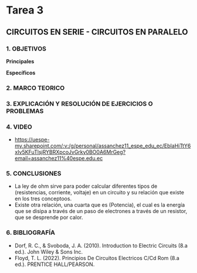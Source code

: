 # Tarea 3
## CIRCUITOS EN SERIE - CIRCUITOS EN PARALELO
### 1. OBJETIVOS

**Principales**



**Específicos**


### 2. MARCO TEORICO

### 3. EXPLICACIÓN Y RESOLUCIÓN DE EJERCICIOS O PROBLEMAS

### 4. VIDEO

- https://uespe-my.sharepoint.com/:v:/g/personal/assanchez11_espe_edu_ec/EbIaHiTtY6xIv5KFuTlsjRYBRXpcoJvGrky0BO0A6MrGeg?email=assanchez11%40espe.edu.ec

### 5. CONCLUSIONES

- La ley de ohm sirve para poder calcular diferentes tipos de (resistencias, corriente, voltaje) en un circuito y su relación que existe en los tres conceptoos.
- Existe otra relación, una cuarta que es (Potencia), el cual es la energía que se disipa a través de un paso de electrones a través de un resistor, que se desprende por calor.

### 6. BIBLIOGRAFÍA

- Dorf, R. C., & Svoboda, J. A. (2010). Introduction to Electric Circuits (8.a ed.). John Wiley & Sons Inc.
- Floyd, T. L. (2022). Principios De Circuitos Electricos C/Cd Rom (8.a ed.). PRENTICE HALL/PEARSON.

